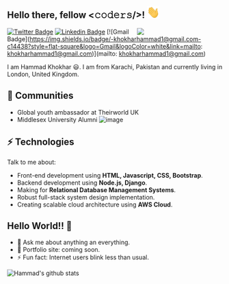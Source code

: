 <h2> Hello there, fellow <𝚌𝚘𝚍𝚎𝚛𝚜/>! <img src="https://raw.githubusercontent.com/ABSphreak/ABSphreak/master/gifs/Hi.gif" width="30px"></h2>

<img align='right' src='https://user-images.githubusercontent.com/5713670/87202985-820dcb80-c2b6-11ea-9f56-7ec461c497c3.gif' width='200"'>

[![Twitter Badge](https://img.shields.io/badge/-@hammadkhokhar-1ca0f1?style=flat-square&labelColor=1ca0f1&logo=twitter&logoColor=white&link=https://twitter.com/hammadkhokhar)](https://twitter.com/hammadkhokhar) [![Linkedin Badge](https://img.shields.io/badge/-hammadkhokhar-blue?style=flat-square&logo=Linkedin&logoColor=white&link=https://www.linkedin.com/in/hammadkhokhar/)](https://www.linkedin.com/in/hammadkhokhar/) 
[![Gmail Badge](https://img.shields.io/badge/-khokharhammad1@gmail.com-c14438?style=flat-square&logo=Gmail&logoColor=white&link=mailto: khokharhammad1@gmail.com)](mailto: khokharhammad1@gmail.com)

I am Hammad Khokhar 😃. I am from Karachi, Pakistan and currently living in London, United Kingdom.

## 👯 Communities
* Global youth ambassador at Theirworld UK
* Middlesex University Alumni ![image](https://user-images.githubusercontent.com/24506417/117741609-50d69280-b21c-11eb-8a8a-e8aa65463ee6.png)


## ⚡ Technologies
Talk to me about:
- Front-end development using **HTML, Javascript, CSS, Bootstrap**.
- Backend development using **Node.js, Django**.
- Making for **Relational Database Management Systems**.
- Robust full-stack system design implementation.
- Creating scalable cloud architecture using **AWS Cloud**.

## Hello World!! 🤔
- 💬 Ask me about anything an everything.
- 🎯 Portfolio site: coming soon.
- ⚡ Fun fact: Internet users blink less than usual.

![Hammad's github stats](https://github-readme-stats.vercel.app/api?username=hammadkhokhar&hide=["issues"]&show_icons=true)


